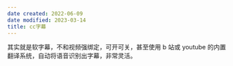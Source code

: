 ```yaml
---
date created: 2022-06-09
date modified: 2023-03-14
title: cc字幕
---
```


其实就是软字幕，不和视频强绑定，可开可关，甚至使用 b 站或 youtube 的内置翻译系统，自动将语音识别出字幕，非常灵活。
